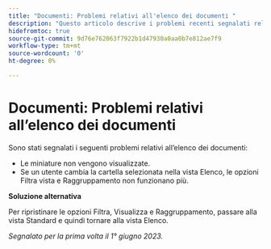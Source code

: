 ```yaml
---
title: "Documenti: Problemi relativi all'elenco dei documenti "
description: "Questo articolo descrive i problemi recenti segnalati relativi all'elenco dei documenti."
hidefromtoc: true
source-git-commit: 9d76e762063f7922b1d47930a0aa0b7e812ae7f9
workflow-type: tm+mt
source-wordcount: '0'
ht-degree: 0%

---
```



# Documenti: Problemi relativi all’elenco dei documenti

<!--This article is on the WF and WFP TOCs-->

Sono stati segnalati i seguenti problemi relativi all’elenco dei documenti:

* Le miniature non vengono visualizzate.
* Se un utente cambia la cartella selezionata nella vista Elenco, le opzioni Filtra vista e Raggruppamento non funzionano più.

**Soluzione alternativa**

Per ripristinare le opzioni Filtra, Visualizza e Raggruppamento, passare alla vista Standard e quindi tornare alla vista Elenco.

_Segnalato per la prima volta il 1° giugno 2023._

